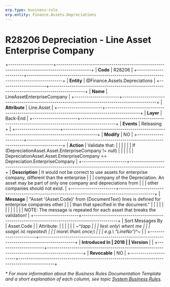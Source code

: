 ```yaml
---
erp.type: business-rule
erp.entity: Finance.Assets.Depreciations
---
```


# R28206 Depreciation - Line Asset Enterprise Company
+----------------------+-----------------------------------------------------------------------------------------------+
| **Code**             | R28206                                                                                        |
+----------------------+-----------------------------------------------------------------------------------------------+
| **Entity**           | @Finance.Assets.Depreciations                                                                 |
+----------------------+-----------------------------------------------------------------------------------------------+
| **Name**             | LineAssetEnterpriseCompany                                                                    |
+----------------------+-----------------------------------------------------------------------------------------------+
| **Attribute**        | Line.Asset                                                                                    |
+----------------------+-----------------------------------------------------------------------------------------------+
| **Layer**            | Back-End                                                                                      |
+----------------------+-----------------------------------------------------------------------------------------------+
| **Events**           | Releasing +                                                                                   |
+----------------------+-----------------------------------------------------------------------------------------------+
| **Modify**           | NO                                                                                            |
+----------------------+-----------------------------------------------------------------------------------------------+
| **Action**           | Validate that:                                                                                |
|                      |                                                                                               |
|                      | If (DepreciationAsset.Asset.EnterpriseCompany != null)                                        |
|                      |                                                                                               |
|                      | DepreciationAsset.Asset.EnterpriseCompany == Depreciation.EnterpriseCompany                   |
+----------------------+-----------------------------------------------------------------------------------------------+
| **Description**      | It would not be correct to use assets for enterprise company, different than the enterprise   |
|                      | company of the Depreciation. An asset may be part of only one company and depreciations from  |
|                      | other companies should not exist.                                                             |
+----------------------+-----------------------------------------------------------------------------------------------+
| **Message**          | \"Asset \'{Asset.Code}\' from {DocumentText} lines is defined for enterprise companies other  |
|                      | than that specified in the document.\"                                                        |
|                      |                                                                                               |
|                      |                                                                                               |
|                      |                                                                                               |
|                      | NOTE: The message is repeated for each asset that breaks the validation!                      |
+----------------------+-----------------------------------------------------------------------------------------------+
| Sort Messages By     | Asset.Code                                                                                    |
| Attribute:           |                                                                                               |
|                      |                                                                                               |
| *~^(app              |                                                                                               |
| lies\ only\ when\ me |                                                                                               |
| ssage\ is\ repeated\ |                                                                                               |
|  more\ than\ once;\  |                                                                                               |
| e.g.\ \"LineNo\")^~* |                                                                                               |
+----------------------+-----------------------------------------------------------------------------------------------+
| **Introduced In      | 2018                                                                                          |
| Version**            |                                                                                               |
+----------------------+-----------------------------------------------------------------------------------------------+
| **Revocable**        | NO                                                                                            |
+----------------------+-----------------------------------------------------------------------------------------------+

*\* For more information about the Business Rules Documentation Template and a short explanation of each column, see
topic [System Business Rules](../templates/template-description-system-business-rules.md).*
